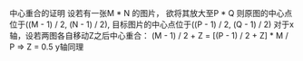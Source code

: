 中心重合的证明
设若有一张M * N 的图片， 欲将其放大至P * Q
则原图的中心点位于((M - 1) / 2, (N - 1) / 2), 目标图片的中心点位于((P - 1) / 2, (Q - 1) / 2)
对于x轴，设若两图各自移动Z之后中心重合：
    (M - 1) / 2 + Z = [(P - 1) / 2 + Z] * M / P
=> Z = 0.5
y轴同理